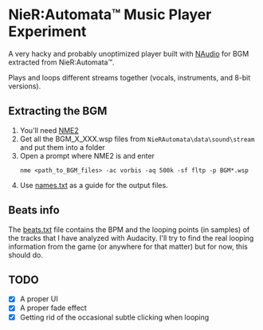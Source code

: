 # NieR:Automata™ Music Player Experiment
A very hacky and probably unoptimized player built with [NAudio](https://github.com/naudio/NAudio) for BGM extracted from NieR:Automata™.

Plays and loops different streams together (vocals, instruments, and 8-bit versions).

## Extracting the BGM
1. You'll need [NME2](https://github.com/TypeA2/NME2)
2. Get all the BGM_X_XXX.wsp files from `NieRAutomata\data\sound\stream` and put them into a folder
3. Open a prompt where NME2 is and enter
   ```
   nme <path_to_BGM_files> -ac vorbis -aq 500k -sf fltp -p BGM*.wsp
   ```
4. Use [names.txt](names.txt) as a guide for the output files.

## Beats info
The [beats.txt](beats.txt) file contains the BPM and the looping points (in samples) of the tracks that I have analyzed with Audacity. I'll try to find the real looping information from the game (or anywhere for that matter) but for now, this should do.

## TODO
- [X] A proper UI
- [X] A proper fade effect
- [X] Getting rid of the occasional subtle clicking when looping
